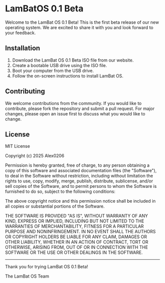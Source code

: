 # LamBatOS 0.1 Beta

Welcome to the LamBat OS 0.1 Beta! This is the first beta release of our new operating system. We are excited to share it with you and look forward to your feedback.

## Installation

1. Download the LamBat OS 0.1 Beta ISO file from our website.
2. Create a bootable USB drive using the ISO file.
3. Boot your computer from the USB drive.
4. Follow the on-screen instructions to install LamBat OS.

## Contributing

We welcome contributions from the community. If you would like to contribute, please fork the repository and submit a pull request. For major changes, please open an issue first to discuss what you would like to change.

## License

MIT License

Copyright (c) 2025 Alex0206

Permission is hereby granted, free of charge, to any person obtaining a copy
of this software and associated documentation files (the "Software"), to deal
in the Software without restriction, including without limitation the rights
to use, copy, modify, merge, publish, distribute, sublicense, and/or sell
copies of the Software, and to permit persons to whom the Software is
furnished to do so, subject to the following conditions:

The above copyright notice and this permission notice shall be included in all copies or substantial portions of the Software.

THE SOFTWARE IS PROVIDED "AS IS", WITHOUT WARRANTY OF ANY KIND, EXPRESS OR
IMPLIED, INCLUDING BUT NOT LIMITED TO THE WARRANTIES OF MERCHANTABILITY,
FITNESS FOR A PARTICULAR PURPOSE AND NONINFRINGEMENT. IN NO EVENT SHALL THE
AUTHORS OR COPYRIGHT HOLDERS BE LIABLE FOR ANY CLAIM, DAMAGES OR OTHER
LIABILITY, WHETHER IN AN ACTION OF CONTRACT, TORT OR OTHERWISE, ARISING FROM,
OUT OF OR IN CONNECTION WITH THE SOFTWARE OR THE USE OR OTHER DEALINGS IN THE
SOFTWARE.

-------------------------------------------------

Thank you for trying LamBat OS 0.1 Beta!

The LamBat OS Team
